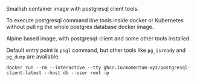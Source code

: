 Smallish container image with postgresql client tools.

To execute postgresql command line tools inside docker or Kubernetes without pulling the whole postgres database docker image.

Alpine based image, with postgresql-client and some other tools installed.

Default entry point is `psql` command, but other tools like `pg_isready` and `pg_dump` are available.

```console
docker run --rm --interactive --tty ghcr.io/momentum-xyz/postgresql-client:latest --host db --user root -p
```
